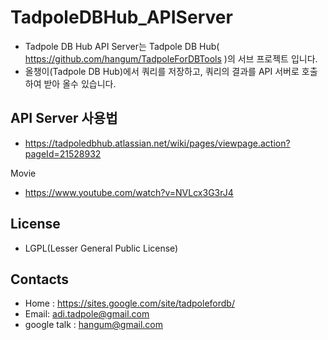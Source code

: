 # TadpoleDBHub_APIServer
- Tadpole DB Hub API Server는 Tadpole DB Hub( https://github.com/hangum/TadpoleForDBTools )의 서브 프로젝트 입니다. 
- 올챙이(Tadpole DB Hub)에서 쿼리를 저장하고, 쿼리의 결과를 API 서버로 호출하여 받아 올수 있습니다. 

API Server 사용법
-
*  https://tadpoledbhub.atlassian.net/wiki/pages/viewpage.action?pageId=21528932

Movie
*  https://www.youtube.com/watch?v=NVLcx3G3rJ4

License
-
* LGPL(Lesser General Public License)

Contacts
-
* Home : https://sites.google.com/site/tadpolefordb/
* Email: adi.tadpole@gmail.com
* google talk : hangum@gmail.com